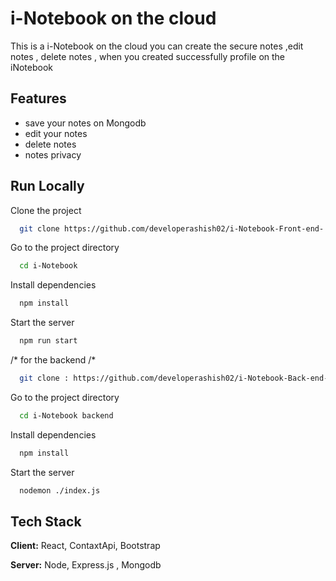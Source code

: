 
# i-Notebook on the cloud

This is a i-Notebook on the cloud  you can create  the secure notes ,edit notes , delete notes , when you created successfully  profile on the iNotebook
## Features

- save your notes on Mongodb 
- edit your notes
- delete notes
- notes privacy


## Run Locally

Clone the project

```bash
  git clone https://github.com/developerashish02/i-Notebook-Front-end-.git
```

Go to the project directory

```bash
  cd i-Notebook
```

Install dependencies

```bash
  npm install
```

Start the server

```bash
  npm run start
```
/* for the backend /*  
```bash
  git clone : https://github.com/developerashish02/i-Notebook-Back-end-.git
```
Go to the project directory
```bash
  cd i-Notebook backend
```
Install dependencies
```bash
  npm install
```
Start the server
```bash
  nodemon ./index.js
```
## Tech Stack

**Client:** React, ContaxtApi, Bootstrap

**Server:** Node, Express.js , Mongodb

